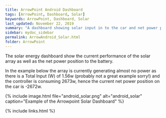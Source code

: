 ```yaml
---
title: ArrowPoint Android Dashboard
tags: [ArrowPoint, Dashboard, Solar]
keywords: ArrowPoint, Dashboard, Solar
last_updated: November 22, 2019
summary: "A dashboard showing solar input in to the car and net power position for the vehicle"
sidebar: mydoc_sidebar
permalink: ArrowAndroid_Solar.html
folder: ArrowPoint
---
```


The solar energy dashboard show the current performance of the solar array as well as the net power position to the battery.

In the example below the array is currently generating almost no power as there is a Total Input (W) of 1.56w (probably not a great example sorry!) and the controller is consuming 2673w, hence the current net power position on the car is -2672w.

{% include image.html file="android_solar.png" alt="android_solar" caption="Example of the Arrowpoint Solar Dashboard" %}

{% include links.html %}